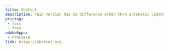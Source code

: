 ```yaml
---
title: Shotcut
description: Paid version has no difference other than automatic updates.  Essentially a donation.
pricing:
 - foss  
 - free
adobeApps:
 - Premiere
link: https://shotcut.org
---
```

